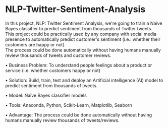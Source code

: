 # NLP-Twitter-Sentiment-Analysis
 
In this project, NLP: Twitter Sentiment Analysis, we're going to train a Naive Bayes classifier to predict sentiment from thousands of Twitter tweets.<br>
This project could be practically used by any company with social media presence to automatically predict customer's sentiment (i.e.: whether their customers are happy or not).<br>
The process could be done automatically without having humans manually review thousands of tweets and customer reviews.

• Business Problem: To understand people feelings about a product or service (i.e. whether customers happy or not) <br>

• Solution: Build, train, test and deploy an Artificial intelligence (AI) model to predict sentiment from thousands of tweets. <br>

• Model: Naïve Bayes classifier models <br>
 
• Tools: Anaconda, Python, Scikit-Learn, Matplotlib, Seaborn <br>

• Advantage: The process could be done automatically without having humans manually review thousands of tweets/reviews. <br>

